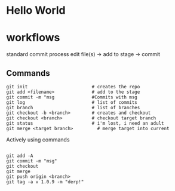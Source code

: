 # Hello World

# workflows

standard commit process
edit file(s) -> add to stage -> commit

## Commands

```
git init                        # creates the repo
git add <filename>              # add to the stage
git commit -m "msg              #Commits with msg
git log                         # list of commits
git branch                      # list of branches
git checkout -b <branch>        # creates and checkout
git checkout <branch>           # checkout target branch
git status                      # i'm lost, i need an adult 
git merge <target branch>         # merge target into current
```

Actively using commands
```

git add -A
git commit -m "msg"
git checkout
git merge
git push origin <branch>
git tag -a v 1.0.9 -m "derp!"
```